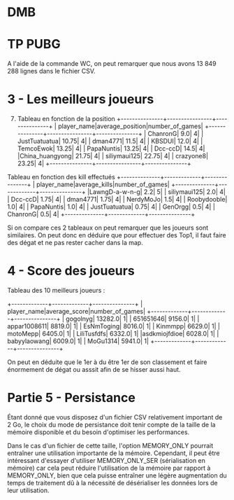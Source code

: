 # DMB
# TP PUBG
A l'aide de la commande WC, on peut remarquer que nous avons 13 849 288 lignes dans le fichier CSV.

# 3 - Les meilleurs joueurs
7. Tableau en fonction de la position
+---------------+----------------+---------------+
|    player_name|average_position|number_of_games|
+---------------+----------------+---------------+
|       ChanronG|             9.0|              4|
|  JustTuatuatua|           10.75|              4|
|       dman4771|            11.5|              4|
|         KBSDUI|            12.0|              4|
|      TemcoEwok|           13.25|              4|
|     PapaNuntis|           13.25|              4|
|        Dcc-ccD|            14.5|              4|
|China_huangyong|           21.75|              4|
|   siliymaui125|           22.75|              4|
|      crazyone8|           23.25|              4|
+---------------+----------------+---------------+

Tableau en fonction des kill effectués
+--------------+-------------+---------------+
|   player_name|average_kills|number_of_games|
+--------------+-------------+---------------+
|LawngD-a-w-n-g|          2.2|              5|
|  siliymaui125|          2.0|              4|
|       Dcc-ccD|         1.75|              4|
|      dman4771|         1.75|              4|
|     NerdyMoJo|          1.5|              4|
|   Roobydooble|          1.0|              4|
|    PapaNuntis|          1.0|              4|
| JustTuatuatua|         0.75|              4|
|       GenOrgg|          0.5|              4|
|      ChanronG|          0.5|              4|
+--------------+-------------+---------------+

Si on compare ces 2 tableaux on peut remarquer que les joueurs sont similaires. On peut donc en déduire que pour effectuer des Top1, il faut faire des dégat et ne pas rester cacher dans la map.

# 4 - Score des joueurs
Tableau des 10 meilleurs joueurs :

+-------------+-------------+---------------+
|  player_name|average_score|number_of_games|
+-------------+-------------+---------------+
|     gogolnyg|      13282.0|              1|
|    651651646|       9156.0|              1|
| appar1008611|       8819.0|              1|
|   EsNmToging|       8016.0|              1|
|      Kinmmpp|       6629.0|              1|
|     motoMepp|       6405.0|              1|
|  LiliTusfdfs|       6332.0|              1|
|asdkmiojfdioe|       6028.0|              1|
| babyylaowang|       6009.0|              1|
|     MoGu1314|       5941.0|              1|
+-------------+-------------+---------------+

On peut en déduite que le 1er à du être 1er de son classement et faire énormement de dégat ou asssit afin de se hisser aussi haut. 

# Partie 5 - Persistance
Étant donné que vous disposez d'un fichier CSV relativement important de 2 Go, le choix du mode de persistance doit tenir compte de la taille de la mémoire disponible et du besoin d'optimiser les performances.

Dans le cas d'un fichier de cette taille, l'option MEMORY_ONLY pourrait entraîner une utilisation importante de la mémoire. Cependant, il peut être intéressant d'essayer d'utiliser MEMORY_ONLY_SER (sérialisation en mémoire) car cela peut réduire l'utilisation de la mémoire par rapport à MEMORY_ONLY, bien que cela puisse entraîner une légère augmentation du temps de traitement dû à la nécessité de désérialiser les données lors de leur utilisation.